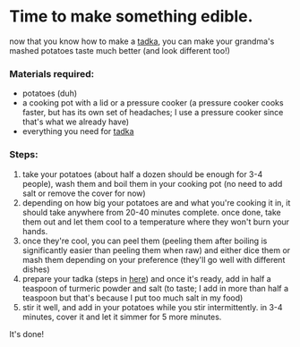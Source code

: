 # Time to make something edible.

now that you know how to make a [tadka][1], you can make your grandma's mashed potatoes taste much better (and look different too!)

### Materials required:
- potatoes (duh)
- a cooking pot with a lid or a pressure cooker (a pressure cooker cooks faster, but has its own set of headaches; I use a pressure cooker since that's what we already have)
- everything you need for [tadka][1]

### Steps:
1. take your potatoes (about half a dozen should be enough for 3-4 people), wash them and boil them in your cooking pot (no need to add salt or remove the cover for now)
2. depending on how big your potatoes are and what you're cooking it in, it should take anywhere from 20-40 minutes complete. once done, take them out and let them cool to a temperature where they won't burn your hands.
3. once they're cool, you can peel them (peeling them after boiling is significantly easier than peeling them when raw) and either dice them or mash them depending on your preference (they'll go well with different dishes)
4. prepare your tadka (steps in [here][1]) and once it's ready, add in half a teaspoon of turmeric powder and salt (to taste; I add in more than half a teaspoon but that's because I put too much salt in my food)
5. stir it well, and add in your potatoes while you stir intermittently. in 3-4 minutes, cover it and let it simmer for 5 more minutes.

It's done!

[1]: /core/tadka.md
<!--stackedit_data:
eyJoaXN0b3J5IjpbLTQyNzkwMTBdfQ==
-->